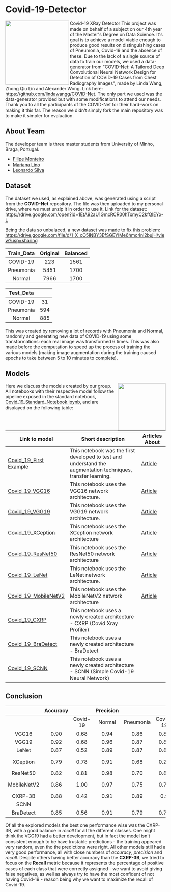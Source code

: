 # Covid-19-Detector
<img align="left" src="https://media.giphy.com/media/UUsOy6IWmzw6mmeOpQ/giphy.gif" width="200" height="200" /> 

Covid-19 XRay Detector
This project was made on behalf of a subject on our 4th year of the Master's Degree on Data Science. It's goal is to achieve a model viable enough to produce good results on distinguishing cases of Pneumonia, Covid-19 and the absence of these. Due to the lack of a single source of data to train our models, we used a data-generator from "COVID-Net: A Tailored Deep Convolutional Neural Network Design for Detection of COVID-19 Cases from Chest Radiography Images", made by Linda Wang, Zhong Qiu Lin and Alexander Wong. Link here: <https://github.com/lindawangg/COVID-Net>. The only part we used was the data-generator provided but with some modifications to attend our needs. Thank you to all the participants of the COVID-Net for their hard-work on making it this far. The reason we didn't simply fork the main repository was to make it simpler for evaluation.





## About Team
The developer team is three master students from University of Minho, Braga, Portugal.

* [Filipe Monteiro](https://github.com/pimonteiro)
* [Mariana Lino](https://github.com/marianalino)
* [Leonardo Silva](https://github.com/leoproject)

## Dataset
The dataset we used, as explained above, was generated using a script from the **COVID-Net** repository. The file was then uploaded to my personal drive, where we must unzip it in order to use it. Link for the dataset: https://drive.google.com/open?id=1EtA92aU1GmcRCR00hTxmyC2kfQIEYx-L

Being the data so unbalaced, a new dataset was made to fix this problem: https://drive.google.com/file/d/1_X_cO5INBY3EfSGEYlMe6hmc4ni2bujH/view?usp=sharing

|Train_Data | Original | Balanced |
|:---------:|:--------:|:--------:|
|  COVID-19 |    223   |   1561   |
| Pneumonia |   5451   |   1700   |
|   Normal  |   7966   |   1700   |

| Test_Data  |  |
|:----------:|:--------:|
|  COVID-19  |    31    |
|  Pneumonia |    594   |
|   Normal   |    885   |

This was created by removing a lot of records with Pneumonia and Normal, randomly and generating new data of COVID-19 using some transformations: each real image was transformed 6 times. This was also made before the computation to speed up the process of training the various models (making image augmentation during the training caused epochs to take between 5 to 10 minutes to complete).

## Models

<img align="right" src="https://media.giphy.com/media/i4NjAwytgIRDW/giphy.gif" width="150" height="150"/> 

Here we discuss the models created by our group. All notebooks with their respective model follow the pipeline exposed in the standard notebook, [Covid_19_Standard_Notebook.ipynb](models/Covid_19_Standard_Notebook.ipynb), and are displayed on the following table:



Link to model| Short description | Articles About| 
--- | --- | --- | 
[Covid_19_First Example](models/FirstExample/) | This notebook was the first developed to test and understand the augmentation techniques, transfer learning. | [Article](https://medium.com/analytics-vidhya/cnns-architectures-lenet-alexnet-vgg-googlenet-resnet-and-more-666091488df5)
[Covid_19_VGG16](models/VGG16/) | This notebook uses the  VGG16 network architecture.| [Article](https://arxiv.org/abs/1409.1556)
[Covid_19_VGG19](models/VGG19/) | This notebook uses the  VGG19 network architecture.|[Article](https://arxiv.org/abs/1409.1556)
[Covid_19_XCeption](models/XCeption/)| This notebook uses the  XCeption network architecture |[Article](https://arxiv.org/abs/1610.02357)
[Covid_19_ResNet50](models/ResNet50/)| This notebook uses the  ResNet50 network architecture | [Article](https://arxiv.org/abs/1512.03385)
[Covid_19_LeNet](models/LeNet/)| This notebook uses the  LeNet network architecture.| [Article](https://www.pyimagesearch.com/2016/08/01/lenet-convolutional-neural-network-in-python/)
[Covid_19_MobileNetV2](models/MobileNetV2/)| This notebook uses the  MobileNetV2 network architecture | [Article](https://arxiv.org/abs/1801.04381)
[Covid_19_CXRP](models/CXRP/)| This notebook uses a newly created architecture - CXRP (Covid Xray Profiler) |
[Covid_19_BraDetect](models/BraDetect/)| This notebook uses a newly created architecture - BraDetect |
[Covid_19_SCNN](models/SCNN/)| This notebook uses a newly created architecture - SCNN (Simple Covid-19 Neural Network) |


## Conclusion


|             | Accuracy |          | Precision |           |          | Recall |           |         Notes         |
|:-----------:|:--------:|:--------:|:---------:|:---------:|:--------:|:------:|:---------:|:---------------------:|
|             |          | Covid-19 |   Normal  | Pneumonia | Covid-19 | Normal | Pneumonia |                       |
|    VGG16    |   0.90   |   0.68   |    0.94   |    0.86   |   0.84   |  0.90  |    0.90    |       Retrained       |
|    VGG19    |   0.92   |   0.68   |    0.96   |    0.87   |   0.84   |  0.91  |    0.93   |       Retrained       |
|    LeNet    |   0.87   |   0.52   |    0.89   |    0.87   |   0.81   |  0.91  |    0.81   |                       |
|   XCeption  |   0.79   |   0.78   |    0.91   |    0.68   |   0.23   |  0.74  |    0.89   |   Freezed; Version 2  |
|   ResNet50  |   0.82   |   0.81   |    0.98   |    0.70   |   0.81   |  0.72  |    0.97   |        Freezed        |
| MobileNetV2 |   0.86   |   1.00   |    0.97   |    0.75   |   0.71   |  0.79  |    0.97   | Retrained; Overfitted |
|   CXRP-3B   |   0.88   |   0.42   |    0.91   |    0.89   |    0.9   |  0.90  |    0.84   |        3 Blocks       |
|     SCNN    |          |          |           |           |          |        |           |                       |
|  BraDetect  |   0.85   |   0.56   |    0.91   |    0.79   |   0.74   |  0.85  |    0.86   |                       |



Of all the explored models the best one performance wise was the CXRP-3B, with a good balance in *recall* for all the different classes. One might think the VGG19 had a better development, but in fact the model isn't consistent enough to be have trustable predictions - the training appeared very random, even tho the predictions were right. All other models still had a very good performance, all with close numbers of *accuracy*, *precision* and *recall*.
Despite others having better accuracy than the __CXRP-3B__, we tried to focus on the __Recall__ metric because it represents the percentage of positive cases of each class that were correctly assigned - we want to avoid giving false negatives, as well as always try to have the most confident of not having Covid-19 - reason being why we want to maximize the recall of Covid-19.